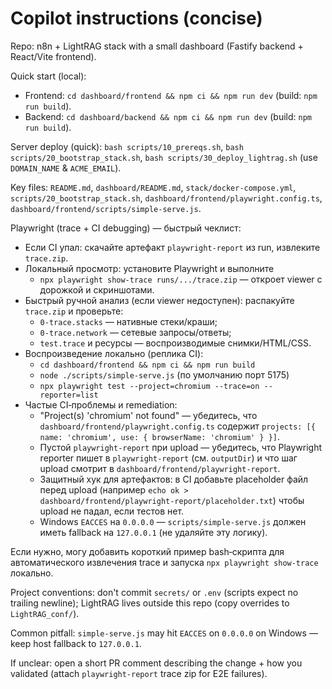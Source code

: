# Copilot instructions (concise)

Repo: n8n + LightRAG stack with a small dashboard (Fastify backend + React/Vite frontend).

Quick start (local):
- Frontend: `cd dashboard/frontend && npm ci && npm run dev` (build: `npm run build`).
- Backend: `cd dashboard/backend && npm ci && npm run dev` (build: `npm run build`).

Server deploy (quick): `bash scripts/10_prereqs.sh`, `bash scripts/20_bootstrap_stack.sh`, `bash scripts/30_deploy_lightrag.sh` (use `DOMAIN_NAME` & `ACME_EMAIL`).

Key files: `README.md`, `dashboard/README.md`, `stack/docker-compose.yml`, `scripts/20_bootstrap_stack.sh`, `dashboard/frontend/playwright.config.ts`, `dashboard/frontend/scripts/simple-serve.js`.

Playwright (trace + CI debugging) — быстрый чеклист:

- Если CI упал: скачайте артефакт `playwright-report` из run, извлеките `trace.zip`.
- Локальный просмотр: установите Playwright и выполните
	- `npx playwright show-trace runs/.../trace.zip` — откроет viewer с дорожкой и скриншотами.
- Быстрый ручной анализ (если viewer недоступен): распакуйте `trace.zip` и проверьте:
	- `0-trace.stacks` — нативные стеки/краши;
	- `0-trace.network` — сетевые запросы/ответы;
	- `test.trace` и ресурсы — воспроизводимые снимки/HTML/CSS.
- Воспроизведение локально (реплика CI):
	- `cd dashboard/frontend && npm ci && npm run build`
	- `node ./scripts/simple-serve.js` (по умолчанию порт 5175)
	- `npx playwright test --project=chromium --trace=on --reporter=list`
- Частые CI‑проблемы и remediation:
	- "Project(s) 'chromium' not found" — убедитесь, что `dashboard/frontend/playwright.config.ts` содержит `projects: [{ name: 'chromium', use: { browserName: 'chromium' } }]`.
	- Пустой `playwright-report` при upload — убедитесь, что Playwright reporter пишет в `playwright-report` (см. `outputDir`) и что шаг upload смотрит в `dashboard/frontend/playwright-report`.
	- Защитный хук для артефактов: в CI добавьте placeholder файл перед upload (например `echo ok > dashboard/frontend/playwright-report/placeholder.txt`) чтобы upload не падал, если тестов нет.
	- Windows `EACCES` на `0.0.0.0` — `scripts/simple-serve.js` должен иметь fallback на `127.0.0.1` (не удаляйте эту логику).

Если нужно, могу добавить короткий пример bash‑скрипта для автоматического извлечения trace и запуска `npx playwright show-trace` локально.

Project conventions: don't commit `secrets/` or `.env` (scripts expect no trailing newline); LightRAG lives outside this repo (copy overrides to `LightRAG_conf/`).

Common pitfall: `simple-serve.js` may hit `EACCES` on `0.0.0.0` on Windows — keep host fallback to `127.0.0.1`.

If unclear: open a short PR comment describing the change + how you validated (attach `playwright-report` trace zip for E2E failures).
